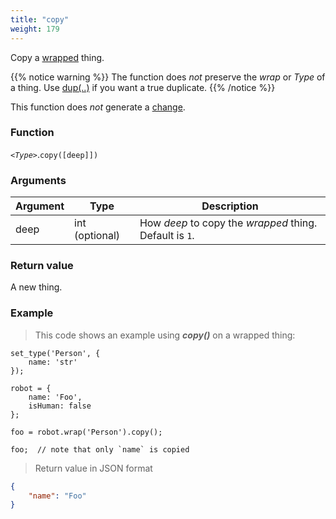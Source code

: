 ```yaml
---
title: "copy"
weight: 179
---
```


Copy a [wrapped](../) thing.

{{% notice warning %}}
The function does *not* preserve the *wrap* or *Type* of a thing. Use [dup(..)](../dup) if you want a true duplicate.
{{% /notice %}}

This function does *not* generate a [change](../../../overview/changes).

### Function

*`<Type>`*.`copy([deep]])`

### Arguments

Argument | Type | Description
-------- | ---- | -----------
deep | int (optional) | How *deep* to copy the *wrapped* thing. Default is `1`.

### Return value

A new thing.

### Example

> This code shows an example using ***copy()*** on a wrapped thing:

```thingsdb,json_response
set_type('Person', {
    name: 'str'
});

robot = {
    name: 'Foo',
    isHuman: false
};

foo = robot.wrap('Person').copy();

foo;  // note that only `name` is copied
```

> Return value in JSON format

```json
{
    "name": "Foo"
}
```


